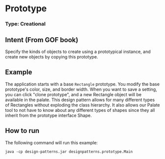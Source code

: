 # Prototype 

### Type: Creational

## Intent (From GOF book)

Specify the kinds of objects to create using a prototypical instance, and create new objects by copying this prototype.

## Example
The application starts with a base `Rectangle` prototype.  You modify the base prototype's color, size, and border width.   When you want to save a setting, you can click "clone prototype", and a new Rectangle object will be available in the palate.  This design pattern allows for many different types of Rectangles without exploding the class hierarchy.  It also allows our Palate tool to not have to know about any different types of shapes since they all inherit from the prototype interface Shape.




## How to run
The following command will run this example:

	java -cp design-patterns.jar designpatterns.prototype.Main
	

